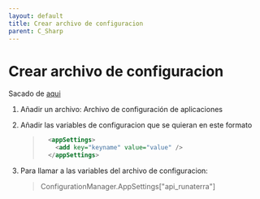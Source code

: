```yaml
---
layout: default
title: Crear archivo de configuracion
parent: C_Sharp
---
```


# Crear archivo de configuracion

Sacado de [aqui](https://stackoverflow.com/questions/10864755/adding-and-reading-from-a-config-file/10864790#10864790)

1. Añadir un archivo: Archivo de configuración de aplicaciones

2. Añadir las variables de configuracion que se quieran en este formato

   > ```xml
   >   <appSettings>
   >     <add key="keyname" value="value" />
   >   </appSettings>
   > ```

3. Para llamar a las variables del archivo de configuracion:

   > ConfigurationManager.AppSettings["api_runaterra"]
